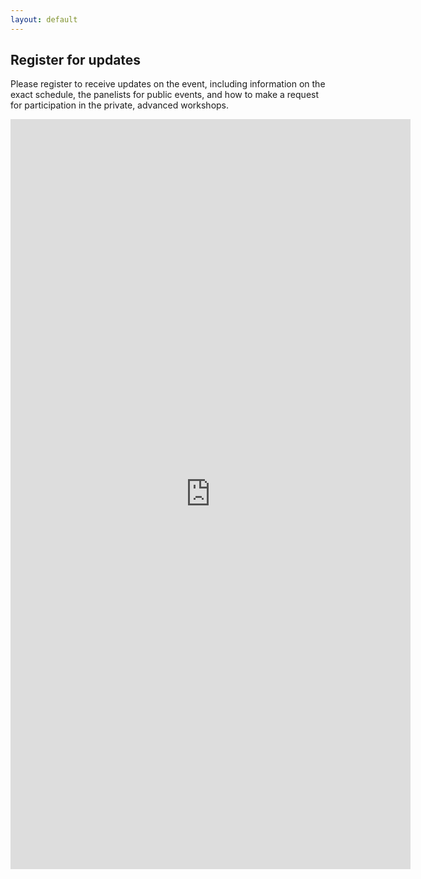 ```yaml
---
layout: default
---
```

<!-- modify this form HTML and place wherever you want your form -->
<h2 class="text-center">Register for updates</h2>
<p>
  Please register to receive updates on the event, including information on the exact schedule, the panelists for public events, and how to make a request for participation in the private, advanced workshops.

</p>
<p>
	
</p>
 <iframe scrolling="no" frameBorder="0" src="https://docs.google.com/forms/d/e/1FAIpQLSftHVlhLMePqSrlN8CL0jO8OBa8Z94jJN-vLut2kLVkLvNWMQ/viewform?embedded=true" width="640" height="1200" frameborder="0" marginheight="0" marginwidth="0">Loading…</iframe>



  